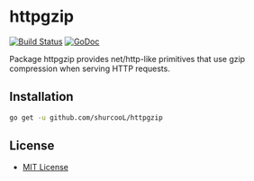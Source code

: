 httpgzip
========

[![Build Status](https://travis-ci.org/shurcooL/httpgzip.svg?branch=master)](https://travis-ci.org/shurcooL/httpgzip) [![GoDoc](https://godoc.org/github.com/shurcooL/httpgzip?status.svg)](https://godoc.org/github.com/shurcooL/httpgzip)

Package httpgzip provides net/http-like primitives
that use gzip compression when serving HTTP requests.

Installation
------------

```bash
go get -u github.com/shurcooL/httpgzip
```

License
-------

-	[MIT License](LICENSE)

